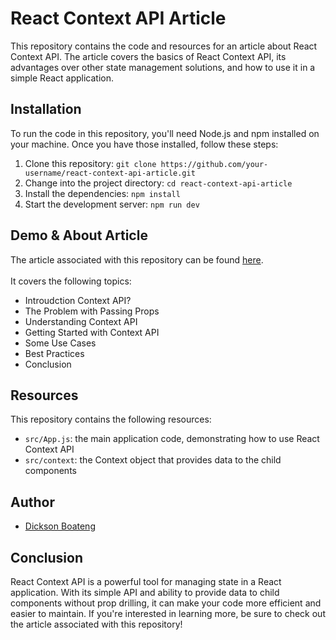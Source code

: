 # React Context API Article

This repository contains the code and resources for an article about React Context API. The article covers the basics of React Context API, its advantages over other state management solutions, and how to use it in a simple React application.

## Installation

To run the code in this repository, you'll need Node.js and npm installed on your machine. Once you have those installed, follow these steps:

1.  Clone this repository: `git clone https://github.com/your-username/react-context-api-article.git`
2.  Change into the project directory: `cd react-context-api-article`
3.  Install the dependencies: `npm install`
4.  Start the development server: `npm run dev`

## Demo & About Article

The article associated with this repository can be found [here](https://your-blog-url.com/react-context-api-article). <br><br>
It covers the following topics:

- Introudction Context API?
- The Problem with Passing Props
- Understanding Context API
- Getting Started with Context API
- Some Use Cases
- Best Practices
- Conclusion

## Resources

This repository contains the following resources:

- `src/App.js`: the main application code, demonstrating how to use React Context API
- `src/context`: the Context object that provides data to the child components

## Author

- [Dickson Boateng](https://www.twitter.com/dboatengx)

## Conclusion

React Context API is a powerful tool for managing state in a React application. With its simple API and ability to provide data to child components without prop drilling, it can make your code more efficient and easier to maintain. If you're interested in learning more, be sure to check out the article associated with this repository!
